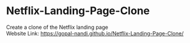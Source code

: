 # Netflix-Landing-Page-Clone
Create a clone of the Netflix landing page <br>
Website Link: https://gopal-nandi.github.io/Netflix-Landing-Page-Clone/
